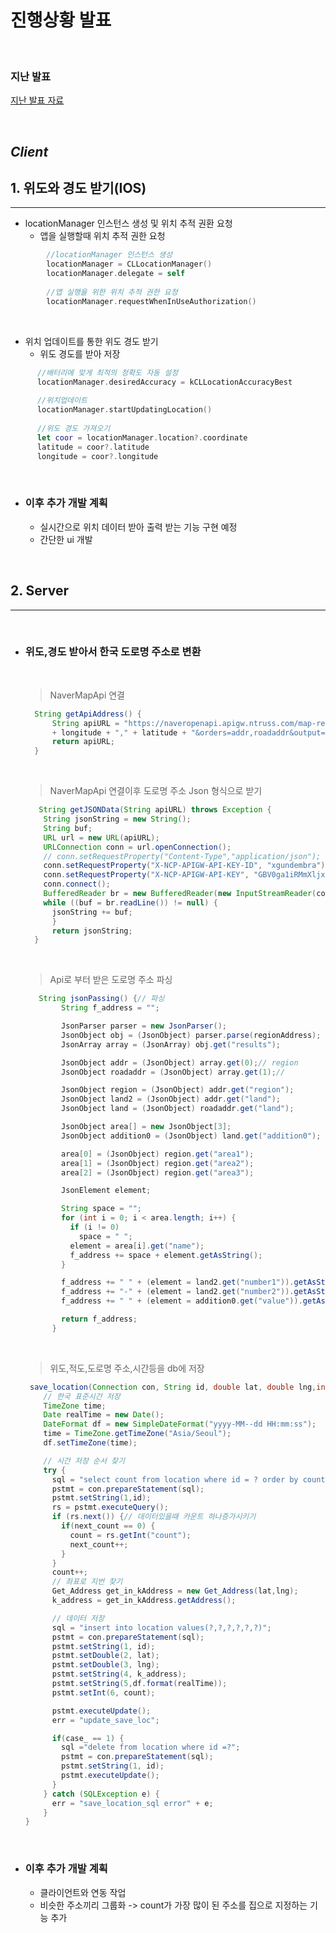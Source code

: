 <!--Heading-->
# 진행상황 발표

<br/>

### 지난 발표

[지난 발표 자료](https://github.com/ChangJinMoon/My_Workspace/blob/master/Aim_your_device/First_presentaion.md)

<br/>

## _Client_
## 1. 위도와 경도 받기(IOS)
____

+ locationManager 인스턴스 생성 및 위치 추적 권환 요청
  - 앱을 실행할때 위치 추적 권한 요청
  
```swift
        //locationManager 인스턴스 생성 
        locationManager = CLLocationManager()
        locationManager.delegate = self
        
        //앱 실행을 위한 위치 추적 권한 요청
        locationManager.requestWhenInUseAuthorization()
```

<br/>

  - 위치 업데이트를 통한 위도 경도 받기
    + 위도 경도를 받아 저장
  
  ```swift
        //배터리에 맞게 최적의 정확도 자동 설정
        locationManager.desiredAccuracy = kCLLocationAccuracyBest
        
        //위치업데이트
        locationManager.startUpdatingLocation()
        
        //위도 경도 가져오기
        let coor = locationManager.location?.coordinate
        latitude = coor?.latitude
        longitude = coor?.longitude
  ```
  <br/>
  
  + ### 이후 추가 개발 계획
    - 실시간으로 위치 데이터 받아 출력 받는 기능 구현 예정
    - 간단한 ui 개발
  
<br/>

## 2. Server
___
<br/>

+ ### 위도,경도 받아서 한국 도로명 주소로 변환
  <br/>
  
    > NaverMapApi 연결
    
    ```java
      String getApiAddress() {
	      String apiURL = "https://naveropenapi.apigw.ntruss.com/map-reversegeocode/v2/gc?request=coordsToaddr&coords="
		  + longitude + "," + latitude + "&orders=addr,roadaddr&output=json";
	      return apiURL;
      }
    ```
    <br/>
    
   > NaverMapApi 연결이후 도로명 주소 Json 형식으로 받기 
    
    ```java
       String getJSONData(String apiURL) throws Exception {
		String jsonString = new String();
		String buf;
		URL url = new URL(apiURL);
		URLConnection conn = url.openConnection();
		// conn.setRequestProperty("Content-Type","application/json");
		conn.setRequestProperty("X-NCP-APIGW-API-KEY-ID", "xgundembra");
		conn.setRequestProperty("X-NCP-APIGW-API-KEY", "GBV0ga1iRMmXljxEAjpwMq1hefwYZRorXoRPpMkW");
		conn.connect();
		BufferedReader br = new BufferedReader(new InputStreamReader(conn.getInputStream(), "UTF-8"));
		while ((buf = br.readLine()) != null) {
		  jsonString += buf;
	      }
	      return jsonString;
      }
    ```
    <br/>  
    
    > Api로 부터 받은 도로명 주소 파싱
    
    ```java
       String jsonPassing() {// 파싱
            String f_address = "";

            JsonParser parser = new JsonParser();
            JsonObject obj = (JsonObject) parser.parse(regionAddress);
            JsonArray array = (JsonArray) obj.get("results");

            JsonObject addr = (JsonObject) array.get(0);// region
            JsonObject roadaddr = (JsonObject) array.get(1);//

            JsonObject region = (JsonObject) addr.get("region");
            JsonObject land2 = (JsonObject) addr.get("land");
            JsonObject land = (JsonObject) roadaddr.get("land");

            JsonObject area[] = new JsonObject[3];
            JsonObject addition0 = (JsonObject) land.get("addition0");

            area[0] = (JsonObject) region.get("area1");
            area[1] = (JsonObject) region.get("area2");
            area[2] = (JsonObject) region.get("area3");

            JsonElement element;

            String space = "";
            for (int i = 0; i < area.length; i++) {
              if (i != 0)
                space = " ";
              element = area[i].get("name");
              f_address += space + element.getAsString();
            }

            f_address += " " + (element = land2.get("number1")).getAsString();
            f_address += "-" + (element = land2.get("number2")).getAsString();
            f_address += " " + (element = addition0.get("value")).getAsString();

            return f_address;
	      }
    ```
    <br/>
    
    > 위도,적도,도로명 주소,시간등을 db에 저장
    
    ```java
     save_location(Connection con, String id, double lat, double lng,int case_)throws Exception {
        // 한국 표준시간 저장
        TimeZone time;
        Date realTime = new Date();
        DateFormat df = new SimpleDateFormat("yyyy-MM--dd HH:mm:ss");
        time = TimeZone.getTimeZone("Asia/Seoul");
        df.setTimeZone(time);

        // 시간 저장 순서 찾기
        try {
          sql = "select count from location where id = ? order by count desc";// 제일 최근 데이터
          pstmt = con.prepareStatement(sql);
          pstmt.setString(1,id);
          rs = pstmt.executeQuery();
          if (rs.next()) {// 데이터있을때 카운트 하나증가시키기
            if(next_count == 0) {
              count = rs.getInt("count");
              next_count++;
            }
          } 
          count++;
          // 좌표로 지번 찾기 
          Get_Address get_in_kAddress = new Get_Address(lat,lng);
          k_address = get_in_kAddress.getAddress();

          // 데이터 저장
          sql = "insert into location values(?,?,?,?,?,?)";
          pstmt = con.prepareStatement(sql);
          pstmt.setString(1, id);
          pstmt.setDouble(2, lat);
          pstmt.setDouble(3, lng);
          pstmt.setString(4, k_address);
          pstmt.setString(5,df.format(realTime));
          pstmt.setInt(6, count);

          pstmt.executeUpdate();
          err = "update_save_loc";

          if(case_ == 1) {
            sql ="delete from location where id =?";
            pstmt = con.prepareStatement(sql);
            pstmt.setString(1, id);
            pstmt.executeUpdate();
          }
        } catch (SQLException e) {
          err = "save_location_sql error" + e;
        }
	}
    ```
    <br/>  
    
 + ### 이후 추가 개발 계획
   - 클라이언트와 연동 작업 
   - 비슷한 주소끼리 그룹화 -> count가 가장 많이 된 주소를 집으로 지정하는 기능 추가
    
<br/>
<br/>

